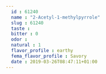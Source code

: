 ```yaml
---
  id : 61240
  name : "2-Acetyl-1-methylpyrrole"
  slug : 61240
  taste : 
  bitter : 0
  odor : 
  natural : 1
  flavor_profile : earthy
  fema_flavor_profile : Savory
  date : 2019-03-26T08:47:11+01:00
---
```



